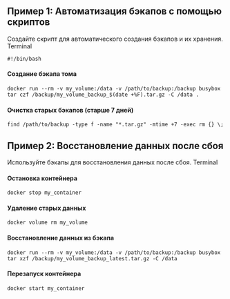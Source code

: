 ## Пример 1: Автоматизация бэкапов с помощью скриптов

Создайте скрипт для автоматического создания бэкапов и их хранения.
Terminal

    #!/bin/bash

#### Создание бэкапа тома
    docker run --rm -v my_volume:/data -v /path/to/backup:/backup busybox tar czf /backup/my_volume_backup_$(date +%F).tar.gz -C /data .

#### Очистка старых бэкапов (старше 7 дней)
    find /path/to/backup -type f -name "*.tar.gz" -mtime +7 -exec rm {} \;

## Пример 2: Восстановление данных после сбоя

Используйте бэкапы для восстановления данных после сбоя.
Terminal

#### Остановка контейнера
    docker stop my_container

#### Удаление старых данных
    docker volume rm my_volume

#### Восстановление данных из бэкапа
    docker run --rm -v my_volume:/data -v /path/to/backup:/backup busybox tar xzf /backup/my_volume_backup_latest.tar.gz -C /data

#### Перезапуск контейнера
    docker start my_container